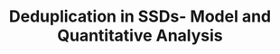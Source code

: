 ---
layout: publication-single
title: Deduplication in SSDs- Model and Quantitative Analysis
name: IEEE Mass Storage Systems and Technologies (MSST) 2012
first-author: Jonghwa Kim
co-authors: ChoongHyun Lee, Sangyup Lee, Ikjoon Son, Jongmoo Choi, Sungroh Yoon, Hu-ung Lee, Sooyong Kang, Youjip Won, Jaehyuk Cha
during: April 16
location: Pacific Grove, CA
impactfactor: 
doi: 
note: 
categories: 
 - Flash Memory and Non-Volatile RAM
tag: 
 - International Conference
---